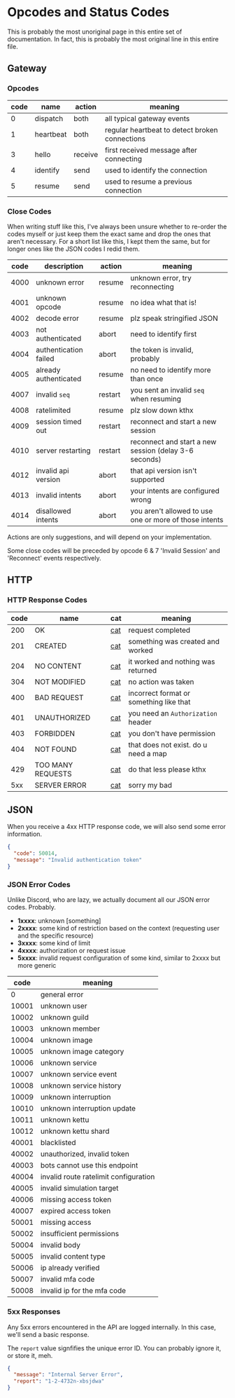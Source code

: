 # Opcodes and Status Codes

This is probably the most unoriginal page in this entire set of documentation. In fact, this is probably the most original line in this entire file.

## Gateway

### Opcodes

| code | name            | action  | meaning                                        |
| ---- | --------------- | ------- | ---------------------------------------------- |
| 0    | dispatch        | both    | all typical gateway events                     |
| 1    | heartbeat       | both    | regular heartbeat to detect broken connections |
| 3    | hello           | receive | first received message after connecting        |
| 4    | identify        | send    | used to identify the connection                |
| 5    | resume          | send    | used to resume a previous connection           |

### Close Codes

When writing stuff like this, I've always been unsure whether to re-order the codes myself or just keep them the exact same and drop the ones that aren't necessary. For a short list like this, I kept them the same, but for longer ones like the JSON codes I redid them.

| code | description           | action  | meaning                                                |
| ---- | --------------------- | ------- | ------------------------------------------------------ |
| 4000 | unknown error         | resume  | unknown error, try reconnecting                        |
| 4001 | unknown opcode        | resume  | no idea what that is!                                  |
| 4002 | decode error          | resume  | plz speak stringified JSON                             |
| 4003 | not authenticated     | abort   | need to identify first                                 |
| 4004 | authentication failed | abort   | the token is invalid, probably                         |
| 4005 | already authenticated | resume  | no need to identify more than once                     |
| 4007 | invalid `seq`         | restart | you sent an invalid `seq` when resuming                |
| 4008 | ratelimited           | resume  | plz slow down kthx                                     |
| 4009 | session timed out     | restart | reconnect and start a new session                      |
| 4010 | server restarting     | restart | reconnect and start a new session (delay 3-6 seconds)  |
| 4012 | invalid api version   | abort   | that api version isn't supported                       |
| 4013 | invalid intents       | abort   | your intents are configured wrong                      |
| 4014 | disallowed intents    | abort   | you aren't allowed to use one or more of those intents |

Actions are only suggestions, and will depend on your implementation.

Some close codes will be preceded by opcode 6 & 7 'Invalid Session' and 'Reconnect' events respectively.

## HTTP

### HTTP Response Codes

| code | name              | cat                         | meaning                                 |
| ---- | ----------------- | --------------------------- | --------------------------------------- |
| 200  | OK                | [cat](https://http.cat/200) | request completed                       |
| 201  | CREATED           | [cat](https://http.cat/201) | something was created and worked        |
| 204  | NO CONTENT        | [cat](https://http.cat/204) | it worked and nothing was returned      |
| 304  | NOT MODIFIED      | [cat](https://http.cat/304) | no action was taken                     |
| 400  | BAD REQUEST       | [cat](https://http.cat/400) | incorrect format or something like that |
| 401  | UNAUTHORIZED      | [cat](https://http.cat/401) | you need an `Authorization` header      |
| 403  | FORBIDDEN         | [cat](https://http.cat/403) | you don't have permission               |
| 404  | NOT FOUND         | [cat](https://http.cat/404) | that does not exist. do u need a map    |
| 429  | TOO MANY REQUESTS | [cat](https://http.cat/429) | do that less please kthx                |
| 5xx  | SERVER ERROR      | [cat](https://http.cat/500) | sorry my bad                            |

## JSON

When you receive a 4xx HTTP response code, we will also send some error information.

```json
{
  "code": 50014,
  "message": "Invalid authentication token"
}
```

### JSON Error Codes

Unlike Discord, who are lazy, we actually document all our JSON error codes. Probably.

- **1xxxx**: unknown [something]
- **2xxxx**: some kind of restriction based on the context (requesting user and the specific resource)
- **3xxxx**: some kind of limit
- **4xxxx**: authorization or request issue
- **5xxxx**: invalid request configuration of some kind, similar to 2xxxx but more generic

| code  | meaning                               |
| ----- | ------------------------------------- |
| 0     | general error                         |
| 10001 | unknown user                          |
| 10002 | unknown guild                         |
| 10003 | unknown member                        |
| 10004 | unknown image                         |
| 10005 | unknown image category                |
| 10006 | unknown service                       |
| 10007 | unknown service event                 |
| 10008 | unknown service history               |
| 10009 | unknown interruption                  |
| 10010 | unknown interruption update           |
| 10011 | unknown kettu                         |
| 10012 | unknown kettu shard                   |
| 40001 | blacklisted                           |
| 40002 | unauthorized, invalid token           |
| 40003 | bots cannot use this endpoint         |
| 40004 | invalid route ratelimit configuration |
| 40005 | invalid simulation target             |
| 40006 | missing access token                  |
| 40007 | expired access token                  |
| 50001 | missing access                        |
| 50002 | insufficient permissions              |
| 50004 | invalid body                          |
| 50005 | invalid content type                  |
| 50006 | ip already verified                   |
| 50007 | invalid mfa code                      |
| 50008 | invalid ip for the mfa code           |

### 5xx Responses

Any 5xx errors encountered in the API are logged internally. In this case, we'll send a basic response.

The `report` value signfifies the unique error ID. You can probably ignore it, or store it, meh.

```json
{
  "message": "Internal Server Error",
  "report": "1-2-4732n-xbsjdwa"
}
```